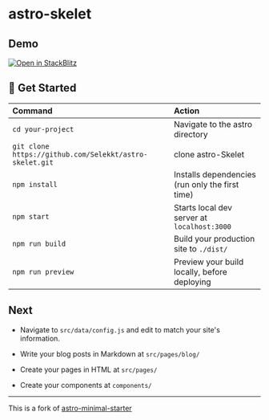 # astro-skelet

## Demo
[![Open in StackBlitz](https://developer.stackblitz.com/img/open_in_stackblitz.svg)](https://stackblitz.com/github/selekkt/astro-skelet/tree/main)

## 🚀 Get Started

| Command												| Action										 |
|:------------------------------------------------------|:-----------------------------------------------|
| `cd your-project`										| Navigate to the astro directory                |
| `git clone https://github.com/Selekkt/astro-skelet.git` | clone astro-Skelet 							 |
| `npm install`											| Installs dependencies (run only the first time)|
| `npm start`											| Starts local dev server at `localhost:3000`    |
| `npm run build`										| Build your production site to `./dist/`        |
| `npm run preview`										| Preview your build locally, before deploying   |

## Next
- Navigate to `src/data/config.js` and edit to match your site's information.

- Write your blog posts in Markdown at `src/pages/blog/`

- Create your pages in HTML at `src/pages/`

- Create your components at `components/`

---

This is a fork of [astro-minimal-starter](https://github.com/jaydanurwin/astro-minimal-starter/)
